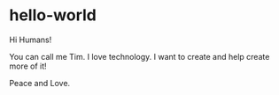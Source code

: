 # hello-world

Hi Humans!

You can call me Tim. I love technology.
I want to create and help create more of it! 

Peace and Love.
